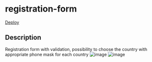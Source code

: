 # registration-form
[Deploy](https://freecree.github.io/registration-form/)
## Description
Registration form with validation, possibility to choose the country with appropriate phone mask for each country
![image](https://github.com/freecree/registration-form/assets/62903633/728a9cd7-ba5b-4ebb-8f84-4f64baabd172)
![image](https://github.com/freecree/registration-form/assets/62903633/1ba41b38-92af-41a7-ac77-b440bb6748b8)

